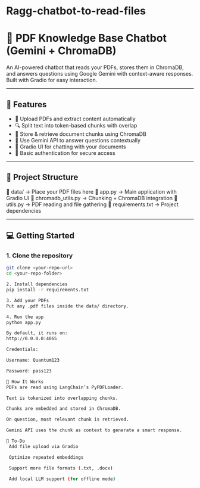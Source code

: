 # Ragg-chatbot-to-read-files
# 🧠 PDF Knowledge Base Chatbot (Gemini + ChromaDB)

An AI-powered chatbot that reads your PDFs, stores them in ChromaDB, and answers questions using Google Gemini with context-aware responses. Built with Gradio for easy interaction.

---

## 🚀 Features

- 📄 Upload PDFs and extract content automatically
- 🔍 Split text into token-based chunks with overlap
- 🧠 Store & retrieve document chunks using ChromaDB
- 🤖 Use Gemini API to answer questions contextually
- 💬 Gradio UI for chatting with your documents
- 🔐 Basic authentication for secure access

---

## 📁 Project Structure

📁 data/ → Place your PDF files here
📄 app.py → Main application with Gradio UI
📄 chromadb_utils.py → Chunking + ChromaDB integration
📄 utils.py → PDF reading and file gathering
📄 requirements.txt → Project dependencies

---

## 💻 Getting Started

### 1. Clone the repository

```bash
git clone <your-repo-url>
cd <your-repo-folder>

2. Install dependencies
pip install -r requirements.txt

3. Add your PDFs
Put any .pdf files inside the data/ directory.

4. Run the app
python app.py

By default, it runs on:
http://0.0.0.0:4065

Credentials:

Username: Quantum123

Password: pass123

🧠 How It Works
PDFs are read using LangChain’s PyPDFLoader.

Text is tokenized into overlapping chunks.

Chunks are embedded and stored in ChromaDB.

On question, most relevant chunk is retrieved.

Gemini API uses the chunk as context to generate a smart response.

📌 To-Do
 Add file upload via Gradio

 Optimize repeated embeddings

 Support more file formats (.txt, .docx)

 Add local LLM support (for offline mode)

